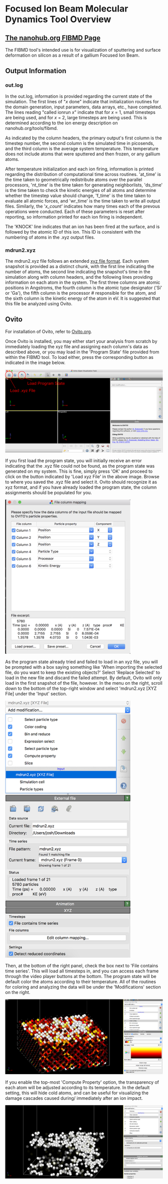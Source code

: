 # Focused Ion Beam Molecular Dynamics Tool Overview 
## [The nanohub.org FIBMD Page](https://nanohub.org/tools/fibmd)

The FIBMD tool's intended use is for visualization of sputtering and surface deformation on silicon as a result of a gallium Focused Ion Beam. 

## Output Information

### out.log

In the out.log, information is provided regarding the current state of the simulation. The first lines of "*x* done" indicate that initialization routines for the domain generation, input parameters, data arrays, etc., have completed. The lines reading "called ionrun *x*" indicate that for *x* = 1, small timesteps are being used, and for *x* = 2, large timesteps are being used. This is determined according to the ion energy description on nanohub.org/tools/fibmd. 

As indicated by the column headers, the primary output's first column is the timestep number, the second column is the simulated time in picosends, and the third column is the average system temperature. This temperature does not include atoms that were sputtered and then frozen, or any gallium atoms.

After temperature initialization and each ion firing, information is printed regarding the distribution of computational time across routines. 'at_time' is the time taken to geometrically redistribute atoms over the parallel processors, 'nt_time' is the time taken for generating neighborlists, 'ds_time' is the time taken to check the kinetic energies of all atoms and determine whether the timestep value should change, 'f_time' is the time taken to evaluate all atomic forces, and 'wr_time' is the time taken to write all output files. Similarly, the '*x_count*' indicates how many times each of the prevous operations were conducted. Each of these parameters is reset after reporting, so information printed for each ion firing is independent. 

The 'KNOCK' line indicates that an ion has been fired at the surface, and is followed by the atomic ID of this ion. This ID is consistent with the numbering of atoms in the .xyz output files. 

### mdrun2.xyz

The mdrun2.xyz file follows an extended [xyz file format](https://en.wikipedia.org/wiki/XYZ_file_format). Each system snapshot is provided as a distinct chunk, with the first line indicating the number of atoms, the second line indicating the snapshot's time in the simulation along with column headers, and the following lines providing information on each atom in the system. The first three columns are atomic positions in Angstroms, the fourth column is the atomic type designator ('Si' or 'Ga'), the fifth column is the processor # responsible for the atom, and the sixth column is the kinetic energy of the atom in eV. It is suggested that this file be analyzed using Ovito.

## Ovito

For installation of Ovito, refer to [Ovito.org](https://ovito.org).

Once Ovito is installed, you may either start your analysis from scratch by immediately loading the xyz file and assigning each column's data as described above, or you may load in the 'Program State' file provided from within the FIBMD tool. To load either, press the corresponding button as indicated in the image below.

![Load Program State](https://raw.githubusercontent.com/nanoMFG/FIB_MD/master/images/OvitoHome.png?token=AXG3bPLxot1bs2Ny92ZxWG70GPo3fjppks5a4oWAwA%3D%3D)

If you first load the program state, you will initially receive an error indicating that the .xyz file could not be found, as the program state was generated on my system. This is fine, simply press 'OK' and proceed to click on the button indicated by 'Load xyz File' in the above image. Browse to where you saved the .xyz file and select it. Ovito should recognize it as xyz format, and if you have already loaded the program state, the column assignments should be populated for you.

<img src="https://raw.githubusercontent.com/nanoMFG/FIB_MD/master/images/OvitoColumnSetup.png?token=AXG3bJHiFAaJjZbNN11U3_WBvQxNUnA8ks5a4ocWwA%3D%3D" width="400">

As the program state already tried and failed to load in an xyz file, you will be prompted with a box saying something like 'When importing the selected file, do you want to keep the existing objects?' Select 'Replace Selected' to load in the new file and discard the failed attempt. By default, Ovito will only load in the first snapshot of the file, however. In the menu on the right, scroll down to the bottom of the top-right window and select 'mdrun2.xyz [XYZ File] under the 'Input' section. 

<img src="https://raw.githubusercontent.com/nanoMFG/FIB_MD/master/images/OvitoTimeSeries.png?token=AXG3bCwsFkR5bfdan7WR5xozQSAaqOGTks5a4ofnwA%3D%3D" width="400">

Then, at the bottom of the right panel, check the box next to 'File contains time series'. This will load all timesteps in, and you can access each frame through the video player buttons at the bottom. The program state will be default color the atoms according to their temperature. All of the routines for coloring and analyzing the data will be under the 'Modifications' section on the right.


![Colored Atoms](https://raw.githubusercontent.com/nanoMFG/FIB_MD/master/images/OvitoColored.png?token=AXG3bHhT2jRteFJc2rD8CTurPJYoIdA2ks5a4okNwA%3D%3D)

If you enable the top-most 'Compute Property' option, the transparency of each atom will be adjusted according to its temperature. In the default setting, this will hide cold atoms, and can be useful for visualizing the damage cascades caused during/ immediately after an ion impact.

![Transparency](https://raw.githubusercontent.com/nanoMFG/FIB_MD/master/images/OvitoTransparency.png?token=AXG3bD0HKCYinFgxMFWVvWIx9cE3RBeyks5a4olywA%3D%3D)
